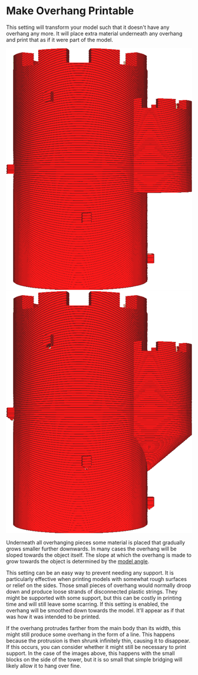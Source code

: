 Make Overhang Printable
====
This setting will transform your model such that it doesn't have any overhang any more. It will place extra material underneath any overhang and print that as if it were part of the model.

<!--screenshot {
"image_path": "conical_overhang_enabled_disabled.png",
"models": [{"script": "castle.scad"}],
"camera_position": [0, 189, 25],
"settings": {
    "conical_overhang_enabled": false
},
"colours": 8
}-->
<!--screenshot {
"image_path": "conical_overhang_enabled_enabled.png",
"models": [{"script": "castle.scad"}],
"camera_position": [0, 189, 25],
"settings": {
    "conical_overhang_enabled": true,
    "conical_overhang_angle": 50
},
"colours": 8
}-->
![A tower with some overhanging pieces](images/conical_overhang_enabled_disabled.png)
![The overhang is made printable](images/conical_overhang_enabled_enabled.png)

Underneath all overhanging pieces some material is placed that gradually grows smaller further downwards. In many cases the overhang will be sloped towards the object itself. The slope at which the overhang is made to grow towards the object is determined by the [model angle](conical_overhang_angle.md).

This setting can be an easy way to prevent needing any support. It is particularly effective when printing models with somewhat rough surfaces or relief on the sides. Those small pieces of overhang would normally droop down and produce loose strands of disconnected plastic strings. They might be supported with some support, but this can be costly in printing time and will still leave some scarring. If this setting is enabled, the overhang will be smoothed down towards the model. It'll appear as if that was how it was intended to be printed.

If the overhang protrudes farther from the main body than its width, this might still produce some overhang in the form of a line. This happens because the protrusion is then shrunk infinitely thin, causing it to disappear. If this occurs, you can consider whether it might still be necessary to print support. In the case of the images above, this happens with the small blocks on the side of the tower, but it is so small that simple bridging will likely allow it to hang over fine.